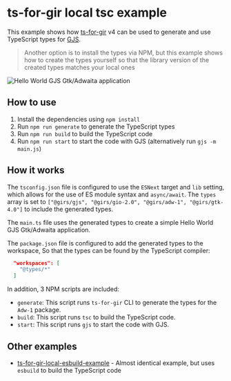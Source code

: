 # ts-for-gir local tsc example

This example shows how [ts-for-gir](https://github.com/gjsify/ts-for-gir) v4 can be used to generate and use TypeScript types for [GJS](https://gjs.guide/).

> Another option is to install the types via NPM, but this example shows how to create the types yourself so that the library version of the created types matches your local ones

![Hello World GJS Gtk/Adwaita application](https://github.com/gjsify/ts-for-gir-local-tsc-example/assets/1073989/af49b7b8-48e3-4bb2-b051-03a000caf2ca)


## How to use

1. Install the dependencies using `npm install`
2. Run `npm run generate` to generate the TypeScript types
3. Run `npm run build` to build the TypeScript code
4. Run `npm run start` to start the code with GJS (alternatively run `gjs -m main.js`)

## How it works

The `tsconfig.json` file is configured to use the `ESNext` target and `lib` setting, which allows for the use of ES module syntax and `async/await`. The `types` array is set to `["@girs/gjs", "@girs/gio-2.0", "@girs/adw-1", "@girs/gtk-4.0"]` to include the generated types.

The `main.ts` file uses the generated types to create a simple Hello World GJS Gtk/Adwaita application.

The `package.json` file is configured to add the generated types to the workspace, So that the types can be found by the TypeScript compiler:

```json
  "workspaces": [
    "@types/*"
  ]
```

In addition, 3 NPM scripts are included:

* `generate`: This script runs `ts-for-gir` CLI to generate the types for the `Adw-1` package.
* `build`: This script runs `tsc` to build the TypeScript code.
* `start`: This script runs `gjs` to start the code with GJS.

## Other examples

* [ts-for-gir-local-esbuild-example](https://github.com/gjsify/ts-for-gir-local-esbuild-example) - Almost identical example, but uses `esbuild` to build the TypeScript code

